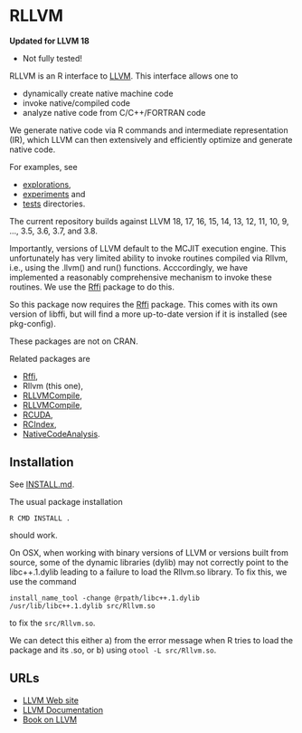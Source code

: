 # RLLVM

**Updated for LLVM 18**
+ Not fully tested!

RLLVM is an R interface to [LLVM](http://llvm.org). This interface
allows one to 

+ dynamically create native machine code
+ invoke native/compiled code 
+ analyze native code from C/C++/FORTRAN code

We generate native code via R commands and 
intermediate representation (IR), which LLVM can then extensively and
efficiently optimize and generate native code.


For examples, see 
+ [explorations](explorations), 
+ [experiments](experiments) and 
+ [tests](tests) directories.

The current repository builds against LLVM 18, 17, 16, 15, 14, 13, 12, 11, 10, 9, ..., 3.5, 3.6, 3.7, and 3.8.

Importantly, versions of LLVM default to the MCJIT execution engine.
This unfortunately has very limited ability to invoke routines compiled via Rllvm,
i.e., using the .llvm() and run() functions.   Acccordingly, we have implemented a
reasonably comprehensive mechanism to invoke these routines.
We use the [Rffi](https://github.com/omegahat/Rffi) package to do this.

So this package now requires the [Rffi](https://github.com/omegahat/Rffi) package.
This comes with its own version of libffi, but will find a more up-to-date version
if it is installed (see pkg-config). 

These packages are not on CRAN.

Related packages are 
+ [Rffi](https://github.com/omegahat/Rffi), 
+ Rllvm (this one),
+ [RLLVMCompile](https://github.com/duncantl/RLLVMCompile),
+ [RLLVMCompile](https://github.com/duncantl/RLLVMCompile),
+ [RCUDA](https://github.com/duncantl/RCUDA),
+ [RCIndex](https://github.com/omegahat/RClangSimple),
+ [NativeCodeAnalysis](https://github.com/duncantl/NativeCodeAnalysis).


## Installation

See [INSTALL.md](INSTALL.md).

The usual package installation
```
R CMD INSTALL .
```
should work.


On OSX, when working with binary versions of LLVM or versions built from source, 
some of the dynamic libraries (dylib) may not correctly point to the libc++.1.dylib
leading to a failure to load the Rllvm.so library.
To fix this, we use the command
```
install_name_tool -change @rpath/libc++.1.dylib /usr/lib/libc++.1.dylib src/Rllvm.so
```
to fix the `src/Rllvm.so`.

We can detect this either a) from the error message when R tries to load the package and its .so,
or b) using `otool -L src/Rllvm.so`.



## URLs

+ [LLVM Web site](https://llvm.org)
+ [LLVM Documentation](http://llvm.org/docs/)
+ [Book on LLVM](http://www.aosabook.org/en/llvm.html)

